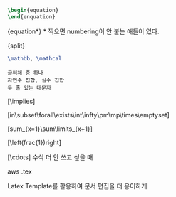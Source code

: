 ```latex
\begin{equation}
\end{enquation}
```

{equation*}
	* 찍으면 numbering이 안 붙는 애들이 있다.

{split}

```latex
\mathbb, \mathcal
```
	글씨체 중 하나
	자연수 집합, 실수 집합
	두 줄 있는 대문자

\[\implies\]

\[in\subset\forall\exists\int\infty\pm\mp\times\emptyset\]

\[sum_{x=1}\sum\limits_{x+1}\]

\[\left(frac{1})right\]

\[\cdots\]
	수식 더 안 쓰고 싶을 때

aws .tex

Latex Template를 활용하여 문서 편집을 더 용이하게